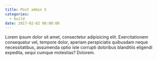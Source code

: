 ```yaml
---
title: Post admin 5
categories:
  - build
date: 2017-02-02 00:00:00
---
```


Lorem ipsum dolor sit amet, consectetur adipisicing elit. Exercitationem consequatur vel, tempore dolor, aperiam perspiciatis quibusdam neque necessitatibus, assumenda optio iste corrupti doloribus blanditiis eligendi expedita, sequi cumque molestias? Dolorem.
